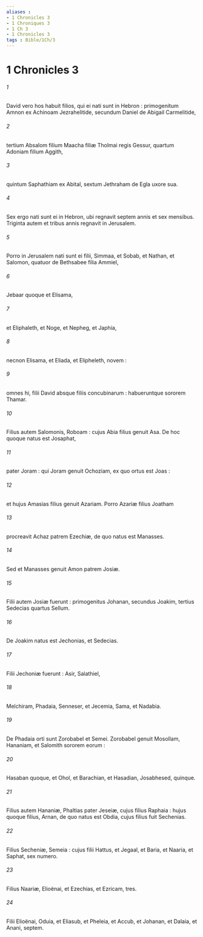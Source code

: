 ```yaml
---
aliases : 
- 1 Chronicles 3
- 1 Chroniques 3
- 1 Ch 3
- 1 Chronicles 3
tags : Bible/1Ch/3
---
```


# 1 Chronicles 3

###### 1
David vero hos habuit filios, qui ei nati sunt in Hebron : primogenitum Amnon ex Achinoam Jezrahelitide, secundum Daniel de Abigail Carmelitide,
###### 2
tertium Absalom filium Maacha filiæ Tholmai regis Gessur, quartum Adoniam filium Aggith,
###### 3
quintum Saphathiam ex Abital, sextum Jethraham de Egla uxore sua.
###### 4
Sex ergo nati sunt ei in Hebron, ubi regnavit septem annis et sex mensibus. Triginta autem et tribus annis regnavit in Jerusalem.
###### 5
Porro in Jerusalem nati sunt ei filii, Simmaa, et Sobab, et Nathan, et Salomon, quatuor de Bethsabee filia Ammiel,
###### 6
Jebaar quoque et Elisama,
###### 7
et Eliphaleth, et Noge, et Nepheg, et Japhia,
###### 8
necnon Elisama, et Eliada, et Elipheleth, novem :
###### 9
omnes hi, filii David absque filiis concubinarum : habueruntque sororem Thamar.
###### 10
Filius autem Salomonis, Roboam : cujus Abia filius genuit Asa. De hoc quoque natus est Josaphat,
###### 11
pater Joram : qui Joram genuit Ochoziam, ex quo ortus est Joas :
###### 12
et hujus Amasias filius genuit Azariam. Porro Azariæ filius Joatham
###### 13
procreavit Achaz patrem Ezechiæ, de quo natus est Manasses.
###### 14
Sed et Manasses genuit Amon patrem Josiæ.
###### 15
Filii autem Josiæ fuerunt : primogenitus Johanan, secundus Joakim, tertius Sedecias quartus Sellum.
###### 16
De Joakim natus est Jechonias, et Sedecias.
###### 17
Filii Jechoniæ fuerunt : Asir, Salathiel,
###### 18
Melchiram, Phadaia, Senneser, et Jecemia, Sama, et Nadabia.
###### 19
De Phadaia orti sunt Zorobabel et Semei. Zorobabel genuit Mosollam, Hananiam, et Salomith sororem eorum :
###### 20
Hasaban quoque, et Ohol, et Barachian, et Hasadian, Josabhesed, quinque.
###### 21
Filius autem Hananiæ, Phaltias pater Jeseiæ, cujus filius Raphaia : hujus quoque filius, Arnan, de quo natus est Obdia, cujus filius fuit Sechenias.
###### 22
Filius Secheniæ, Semeia : cujus filii Hattus, et Jegaal, et Baria, et Naaria, et Saphat, sex numero.
###### 23
Filius Naariæ, Elioënai, et Ezechias, et Ezricam, tres.
###### 24
Filii Elioënai, Oduia, et Eliasub, et Pheleia, et Accub, et Johanan, et Dalaia, et Anani, septem.
